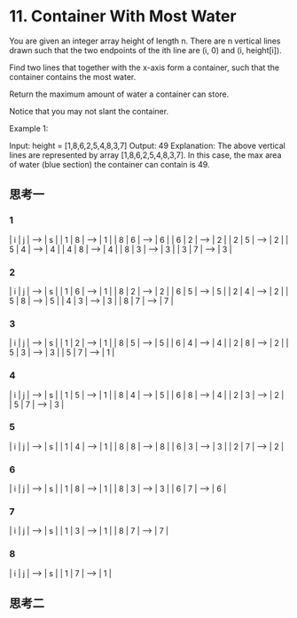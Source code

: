 # 11. Container With Most Water
You are given an integer array height of length n. There are n vertical lines drawn such that the two endpoints of the ith line are (i, 0) and (i, height[i]).

Find two lines that together with the x-axis form a container, such that the container contains the most water.

Return the maximum amount of water a container can store.

Notice that you may not slant the container.

Example 1:

Input: height = [1,8,6,2,5,4,8,3,7]
Output: 49
Explanation: The above vertical lines are represented by array [1,8,6,2,5,4,8,3,7]. In this case, the max area of water (blue section) the container can contain is 49.

## 思考一
### 1 
| i | j | --> | s |
| 1 | 8 | --> | 1 |
| 8 | 6 | --> | 6 |
| 6 | 2 | --> | 2 |
| 2 | 5 | --> | 2 |
| 5 | 4 | --> | 4 |
| 4 | 8 | --> | 4 |
| 8 | 3 | --> | 3 |
| 3 | 7 | --> | 3 |

### 2 
| i | j | --> | s |
| 1 | 6 | --> | 1 |
| 8 | 2 | --> | 2 |
| 6 | 5 | --> | 5 |
| 2 | 4 | --> | 2 |
| 5 | 8 | --> | 5 |
| 4 | 3 | --> | 3 |
| 8 | 7 | --> | 7 |

### 3 
| i | j | --> | s |
| 1 | 2 | --> | 1 |
| 8 | 5 | --> | 5 |
| 6 | 4 | --> | 4 |
| 2 | 8 | --> | 2 |
| 5 | 3 | --> | 3 |
| 5 | 7 | --> | 1 |

### 4
| i | j | --> | s |
| 1 | 5 | --> | 1 |
| 8 | 4 | --> | 5 |
| 6 | 8 | --> | 4 |
| 2 | 3 | --> | 2 |
| 5 | 7 | --> | 3 |

### 5
| i | j | --> | s |
| 1 | 4 | --> | 1 |
| 8 | 8 | --> | 8 |
| 6 | 3 | --> | 3 |
| 2 | 7 | --> | 2 |

### 6
| i | j | --> | s |
| 1 | 8 | --> | 1 |
| 8 | 3 | --> | 3 |
| 6 | 7 | --> | 6 |

### 7
| i | j | --> | s |
| 1 | 3 | --> | 1 |
| 8 | 7 | --> | 7 |

### 8
| i | j | --> | s |
| 1 | 7 | --> | 1 |

## 思考二